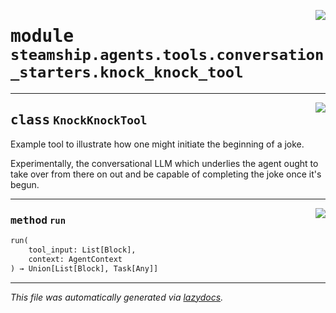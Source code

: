 <!-- markdownlint-disable -->

<a href="https://github.com/steamship-core/python-client/tree/main/src/steamship/agents/tools/conversation_starters/knock_knock_tool.py#L0"><img align="right" style="float:right;" src="https://img.shields.io/badge/-source-cccccc?style=flat-square"></a>

# <kbd>module</kbd> `steamship.agents.tools.conversation_starters.knock_knock_tool`






---

<a href="https://github.com/steamship-core/python-client/tree/main/src/steamship/agents/tools/conversation_starters/knock_knock_tool.py#L10"><img align="right" style="float:right;" src="https://img.shields.io/badge/-source-cccccc?style=flat-square"></a>

## <kbd>class</kbd> `KnockKnockTool`
Example tool to illustrate how one might initiate the beginning of a joke. 

Experimentally, the conversational LLM which underlies the agent ought to take over from there on out and be capable of completing the joke once it's begun. 




---

<a href="https://github.com/steamship-core/python-client/tree/main/src/steamship/agents/tools/conversation_starters/knock_knock_tool.py#L22"><img align="right" style="float:right;" src="https://img.shields.io/badge/-source-cccccc?style=flat-square"></a>

### <kbd>method</kbd> `run`

```python
run(
    tool_input: List[Block],
    context: AgentContext
) → Union[List[Block], Task[Any]]
```








---

_This file was automatically generated via [lazydocs](https://github.com/ml-tooling/lazydocs)._
